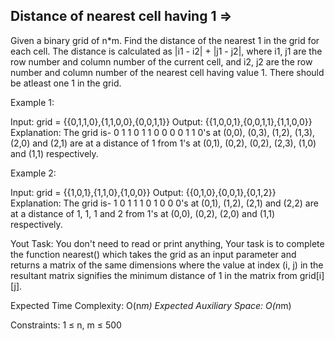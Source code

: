 Distance of nearest cell having 1  =>
---------------------------------



Given a binary grid of n*m. Find the distance of the nearest 1 in the grid for each cell.
The distance is calculated as |i1  - i2| + |j1 - j2|, where i1, j1 are the row number and column number of the current cell, and i2, j2 are the row number and column number of the nearest cell having value 1. There should be atleast one 1 in the grid.
 

Example 1:

Input: grid = {{0,1,1,0},{1,1,0,0},{0,0,1,1}}
Output: {{1,0,0,1},{0,0,1,1},{1,1,0,0}}
Explanation: The grid is-
0 1 1 0 
1 1 0 0 
0 0 1 1 
0's at (0,0), (0,3), (1,2), (1,3), (2,0) and
(2,1) are at a distance of 1 from 1's at (0,1),
(0,2), (0,2), (2,3), (1,0) and (1,1)
respectively.


Example 2:

Input: grid = {{1,0,1},{1,1,0},{1,0,0}}
Output: {{0,1,0},{0,0,1},{0,1,2}}
Explanation: The grid is-
1 0 1
1 1 0
1 0 0
0's at (0,1), (1,2), (2,1) and (2,2) are at a 
distance of 1, 1, 1 and 2 from 1's at (0,0),
(0,2), (2,0) and (1,1) respectively.


 

Yout Task:
You don't need to read or print anything, Your task is to complete the function nearest() which takes the grid as an input parameter and returns a matrix of the same dimensions where the value at index (i, j) in the resultant matrix signifies the minimum distance of 1 in the matrix from grid[i][j].
 

Expected Time Complexity: O(n*m)
Expected Auxiliary Space: O(n*m)

Constraints:
1 ≤ n, m ≤ 500

